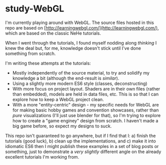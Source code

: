 # study-WebGL

I'm currently playing around with WebGL. The source files hosted in
this repo are based on
[http://learningwebgl.com/](http://learningwebgl.com/), which are
based on the classic NeHe tutorials.

When I went through the tutorials, I found myself nodding along
*thinking* I knew the deal but, for me, knowledge doesn't stick until
I've done something from scratch.

I'm writing these attempts at the tutorials:

- Mostly independently of the source material, to try and solidify my
  knowledge a bit (although the end-result is *similar*).
- Using a slightly more modern ES6 style (classes, deconstructing)
- With more focus on project layout. Shaders are in their own files
  (rather than embedded), models are held in data files, etc. This is
  so that I can explore how to keep a WebGL project clean.
- With a more "entity-centric" design - my specific needs for WebGL
  are for making basic hobby games and convention showcases, rather
  than *pure* visualizations (I'll just use blender for that), so I'm
  trying to explore how to create a "game enginey" design from
  scratch. I haven't made a big game before, so expect my designs to
  suck.

This repo isn't guaranteed to go anywhere, but if I find that I: a)
finish the tutorials (good luck), b) clean up the implementations, and
c) make it into idiomatic ES6 then I might publish these examples in a
set of blog posts or something, just to demonstrate a *very slightly*
different angle on the already excellent tutorials I'm working from.
